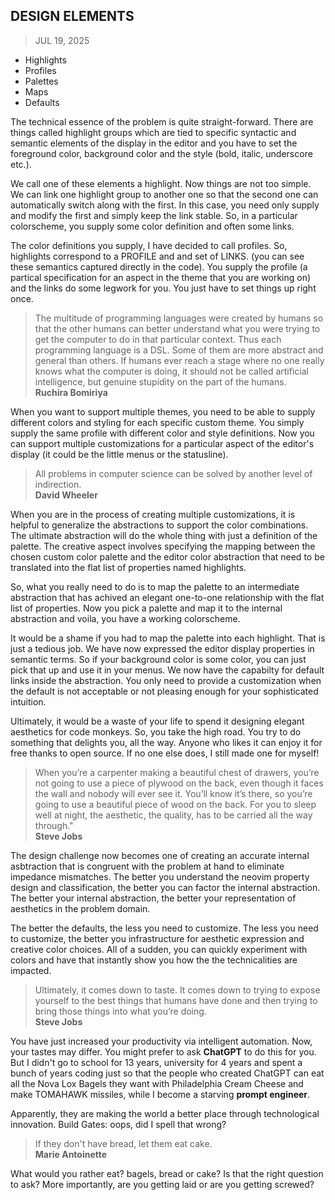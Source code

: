 ## DESIGN ELEMENTS
> JUL 19, 2025

* Highlights
* Profiles
* Palettes
* Maps
* Defaults

The technical essence of the problem is quite straight-forward.
There are things called highlight groups which are tied to specific
syntactic and semantic elements of the display in the editor and
you have to set the foreground color, background color and the style
(bold, italic, underscore etc.).

We call one of these elements a highlight.  Now things are not too simple.
We can link one highlight group to another one so that the second one
can automatically switch along with the first.  In this case, you need
only supply and modify the first and simply keep the link stable.
So, in a particular colorscheme, you supply some color definition and
often some links.

The color definitions you supply, I have decided to call profiles.
So, highlights correspond to a PROFILE and and set of LINKS.
(you can see these semantics captured directly in the code).
You supply the profile (a partical specification for an aspect
in the theme that you are working on) and the links do some
legwork for you.  You just have to set things up right once.

> The multitude of programming languages were created by humans so that
> the other humans can better understand what you were trying to get the
> computer to do in that particular context.  Thus each programming
> language is a DSL.  Some of them are more abstract and general than others.
> If humans ever reach a stage where no one really knows what
> the computer is doing, it should not be called artificial intelligence,
> but genuine stupidity on the part of the humans.  
> **Ruchira Bomiriya**

When you want to support multiple themes, you need to be able
to supply different colors and styling for each specific custom theme.
You simply supply the same profile with different color and style
definitions.  Now you can support multiple customizations for
a particular aspect of the editor's display (it could be the little
menus or the statusline).

> All problems in computer science can be solved by another level of indirection.  
> **David Wheeler**

When you are in the process of creating multiple customizations,
it is helpful to generalize the abstractions to support the color
combinations.  The ultimate abstraction will do the whole thing
with just a definition of the palette.
The creative aspect involves specifying the mapping between
the chosen custom color palette and the editor color abstraction
that need to be translated into the flat list of properties named
highlights.

So, what you really need to do is to map the palette to
an intermediate abstraction that has achived an elegant one-to-one
relationship with the flat list of properties.  Now you pick a palette
and map it to the internal abstraction and voila, you have a working
colorscheme.

It would be a shame if you had to map the palette into each highlight.
That is just a tedious job.  We have now expressed the editor display
properties in semantic terms.  So if your background color is some color,
you can just pick that up and use it in your menus.  We now have the
capabilty for default links inside the abstraction.  You only need to
provide a customization when the default is not acceptable or not
pleasing enough for your sophisticated intuition.

Ultimately, it would be a waste of your life to spend it designing
elegant aesthetics for code monkeys.  So, you take the high road.
You try to do something that delights you, all the way.
Anyone who likes it can enjoy it for free thanks to open source.
If no one else does, I still made one for myself!

> When you’re a carpenter making a beautiful chest of drawers,
> you’re not going to use a piece of plywood on the back,
> even though it faces the wall and nobody will ever see it.
> You’ll know it’s there, so you’re going to use a beautiful
> piece of wood on the back.
> For you to sleep well at night, the aesthetic, the quality,
> has to be carried all the way through."  
> **Steve Jobs**

The design challenge now becomes one of creating an accurate internal
asbtraction that is congruent with the problem at hand to eliminate
impedance mismatches.  The better you understand the neovim property
design and classification, the better you can factor the internal
abstraction.  The better your internal abstraction, the better your
representation of aesthetics in the problem domain.

The better the defaults, the less you need to customize.  The less you
need to customize, the better you infrastructure for aesthetic
expression and creative color choices.  All of a sudden, you can quickly
experiment with colors and have that instantly show you how the the
technicalities are impacted.

> Ultimately, it comes down to taste.
> It comes down to trying to expose yourself to the best things
> that humans have done and then trying to bring those things
> into what you’re doing.  
> **Steve Jobs**

You have just increased your productivity via intelligent automation.
Now, your tastes may differ.  You might prefer to ask **ChatGPT** to
do this for you.  But I didn't go to school for 13 years, university
for 4 years and spent a bunch of years coding just so that the people
who created ChatGPT can eat all the Nova Lox Bagels they want with
Philadelphia Cream Cheese and make TOMAHAWK missiles, while I become
a starving **prompt engineer**.

Apparently, they are making the world a better place through
technological innovation.
Build Gates: oops, did I spell that wrong?

> If they don't have bread, let them eat cake.  
> **Marie Antoinette**

What would you rather eat? bagels, bread or cake?
Is that the right question to ask?
More importantly, are you getting laid or are you getting screwed?
